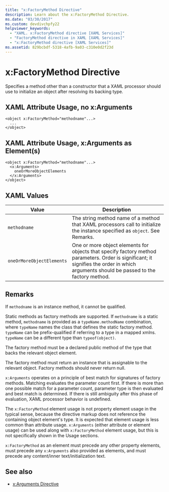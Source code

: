 ```yaml
---
title: "x:FactoryMethod Directive"
description: Learn about the x:FactoryMethod Directive.
ms.date: "03/30/2017"
ms.custom: devdivchpfy22
helpviewer_keywords: 
  - "XAML. x:FactoryMethod directive [XAML Services]"
  - "FactoryMethod directive in XAML [XAML Services]"
  - "x:FactoryMethod directive [XAML Services]"
ms.assetid: 829bcbdf-5318-4afb-9a03-c310e0d2f23d
---
```

# x:FactoryMethod Directive

Specifies a method other than a constructor that a XAML processor should use to initialize an object after resolving its backing type.

## XAML Attribute Usage, no x:Arguments

```xaml
<object x:FactoryMethod="methodname"...>
  ...
</object>
```

## XAML Attribute Usage, x:Arguments as Element(s)

```xaml
<object x:FactoryMethod="methodname"...>
  <x:Arguments>
    oneOrMoreObjectElements
  </x:Arguments>
</object>
```

## XAML Values

| Value | Description |
|-------|-------------|
|`methodname`|The string method name of a method that XAML processors call to initialize the instance specified as `object`. See Remarks.|
|`oneOrMoreObjectElements`|One or more object elements for objects that specify factory method parameters. Order is significant; it signifies the order in which arguments should be passed to the factory method.|

## Remarks

If `methodname` is an instance method, it cannot be qualified.

Static methods as factory methods are supported. If `methodname` is a static method, `methodname` is provided as a `typeName.methodName` combination, where `typeName` names the class that defines the static factory method. `typeName` can be prefix-qualified if referring to a type in a mapped xmlns. `typeName` can be a different type than `typeof(object)`.

The factory method must be a declared public method of the type that backs the relevant object element.

The factory method must return an instance that is assignable to the relevant object. Factory methods should never return null.

`x:Arguments` operates on a principle of best match for signatures of factory methods. Matching evaluates the parameter count first. If there is more than one possible match for a parameter count, parameter type is then evaluated and best match is determined. If there is still ambiguity after this phase of evaluation, XAML processor behavior is undefined.

The `x:FactoryMethod` element usage is not property element usage in the typical sense, because the directive markup does not reference the containing object element's type. It is expected that element usage is less common than attribute usage. `x:Arguments` (either attribute or element usage) can be used along with `x:FactoryMethod` element usage, but this is not specifically shown in the Usage sections.

`x:FactoryMethod` as an element must precede any other property elements, must precede any `x:Arguments` also provided as elements, and must precede any content/inner text/initialization text.

## See also

- [x:Arguments Directive](xarguments-directive.md)
